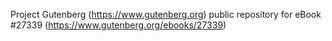 Project Gutenberg (https://www.gutenberg.org) public repository for eBook #27339 (https://www.gutenberg.org/ebooks/27339)
